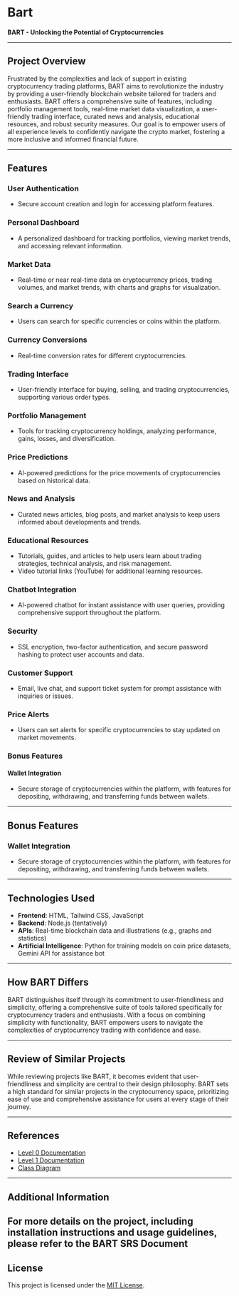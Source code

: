 # Bart
**BART - Unlocking the Potential of Cryptocurrencies**

---

## Project Overview

Frustrated by the complexities and lack of support in existing cryptocurrency trading platforms, BART aims to revolutionize the industry by providing a user-friendly blockchain website tailored for traders and enthusiasts. BART offers a comprehensive suite of features, including portfolio management tools, real-time market data visualization, a user-friendly trading interface, curated news and analysis, educational resources, and robust security measures. Our goal is to empower users of all experience levels to confidently navigate the crypto market, fostering a more inclusive and informed financial future.

---

## Features

### User Authentication
- Secure account creation and login for accessing platform features.

### Personal Dashboard
- A personalized dashboard for tracking portfolios, viewing market trends, and accessing relevant information.

### Market Data
- Real-time or near real-time data on cryptocurrency prices, trading volumes, and market trends, with charts and graphs for visualization.

### Search a Currency
- Users can search for specific currencies or coins within the platform.

### Currency Conversions
- Real-time conversion rates for different cryptocurrencies.

### Trading Interface
- User-friendly interface for buying, selling, and trading cryptocurrencies, supporting various order types.

### Portfolio Management
- Tools for tracking cryptocurrency holdings, analyzing performance, gains, losses, and diversification.

### Price Predictions
- AI-powered predictions for the price movements of cryptocurrencies based on historical data.

### News and Analysis
- Curated news articles, blog posts, and market analysis to keep users informed about developments and trends.

### Educational Resources
- Tutorials, guides, and articles to help users learn about trading strategies, technical analysis, and risk management.
- Video tutorial links (YouTube) for additional learning resources.

### Chatbot Integration
- AI-powered chatbot for instant assistance with user queries, providing comprehensive support throughout the platform.

### Security
- SSL encryption, two-factor authentication, and secure password hashing to protect user accounts and data.

### Customer Support
- Email, live chat, and support ticket system for prompt assistance with inquiries or issues.

### Price Alerts
- Users can set alerts for specific cryptocurrencies to stay updated on market movements.

### Bonus Features

#### Wallet Integration
- Secure storage of cryptocurrencies within the platform, with features for depositing, withdrawing, and transferring funds between wallets.

---

## Bonus Features

### Wallet Integration
- Secure storage of cryptocurrencies within the platform, with features for depositing, withdrawing, and transferring funds between wallets.

---

## Technologies Used

- **Frontend**: HTML, Tailwind CSS, JavaScript
- **Backend**: Node.js (tentatively)
- **APIs**: Real-time blockchain data and illustrations (e.g., graphs and statistics)
- **Artificial Intelligence**: Python for training models on coin price datasets, Gemini API for assistance bot

---

## How BART Differs

BART distinguishes itself through its commitment to user-friendliness and simplicity, offering a comprehensive suite of tools tailored specifically for cryptocurrency traders and enthusiasts. With a focus on combining simplicity with functionality, BART empowers users to navigate the complexities of cryptocurrency trading with confidence and ease.

---

## Review of Similar Projects

While reviewing projects like BART, it becomes evident that user-friendliness and simplicity are central to their design philosophy. BART sets a high standard for similar projects in the cryptocurrency space, prioritizing ease of use and comprehensive assistance for users at every stage of their journey.

---

## References

- [Level 0 Documentation](https://docs.google.com/document/d/1lmmpDGAWI1XjPmvjTUrFhMEFCqecIIVl4m1w0R-9qF4/edit?usp=sharing)
- [Level 1 Documentation](https://lucid.app/lucidchart/invitations/accept/inv_06e2cc32-dd01-40f1-b2bc-119eb330ee08)
- [Class Diagram](https://lucid.app/lucidchart/invitations/accept/inv_8065e311-fc09-4425-ae49-fac83e3c3283)

---

## Additional Information

For more details on the project, including installation instructions and usage guidelines, please refer to the BART SRS Document
---


## License

This project is licensed under the [MIT License](https://opensource.org/licenses/MIT).
